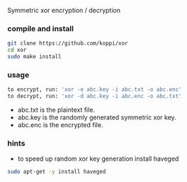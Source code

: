 Symmetric xor encryption / decryption

### compile and install

```bash
git clone https://github.com/koppi/xor
cd xor
sudo make install
```

### usage

```bash
to encrypt, run: 'xor -e abc.key -i abc.txt -o abc.enc'
to decrypt, run: 'xor -d abc.key -i abc.enc -o abc.txt'
```

* abc.txt is the plaintext file.
* abc.key is the randomly generated symmetric xor key.
* abc.enc is the encrypted file.

### hints

* to speed up random xor key generation install haveged

```bash
sudo apt-get -y install haveged
```
